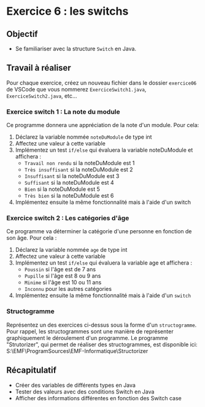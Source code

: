 # Exercice 6 : les switchs

## Objectif

- Se familiariser avec la structure `Switch` en Java.

## Travail à réaliser

Pour  chaque  exercice,  créez  un  nouveau  fichier  dans  le dossier `exercice06` de VSCode  que  vous  nommerez `ExerciceSwitch1.java`, `ExerciceSwitch2.java`, etc...


### Exercice switch 1 : La note du module

Ce programme donnera une appréciation de la note d'un module.
Pour cela:
1. Déclarez la variable nommée `noteDuModule` de type int
2. Affectez une valeur à cette variable
3. Implémentez un test `if/else` qui évaluera la variable noteDuModule et affichera :
    - `Travail non rendu` si la noteDuModule est 1 
    - `Très insuffisant` si la noteDuModule est 2 
    - `Insuffisant` si la noteDuModule est 3
    - `Suffisant` si la noteDuModule est 4
    - `Bien` si la noteDuModule est 5
    - `Très bien` si la noteDuModule est 6
4. Implémentez ensuite la même fonctionnalité mais à l'aide d'un switch

### Exercice switch 2 : Les catégories d'âge
Ce programme va déterminer la catégorie d'une personne en fonction de son âge.
Pour cela :
1. Déclarez la variable nommée `age` de type int
2. Affectez une valeur à cette variable
3. Implémentez un test `if/else` qui évaluera la variable age et affichera :
    - `Poussin` si l'âge est de 7 ans
    - `Pupille` si l'âge est 8 ou 9 ans
    - `Minime` si l'âge est 10 ou 11 ans
    - `Inconnu` pour les autres catégories
4. Implémentez ensuite la même fonctionnalité mais à l'aide d'un `switch`

### Structogramme 
Représentez un des exercices ci-dessus sous la forme d'un `structogramme`. 
Pour rappel, les structogrammes sont une manière de représenter graphiquement le déroulement d'un programme. 
Le programme "Strutorizer", qui permet de réaliser des structogrammes, est disponible ici: S:\EMF\ProgramSources\EMF-Informatique\Structorizer


## Récapitulatif 
- Créer des variables de différents types en Java
- Tester des valeurs avec des conditions Switch en Java
- Afficher des informations différentes en fonction des Switch case
